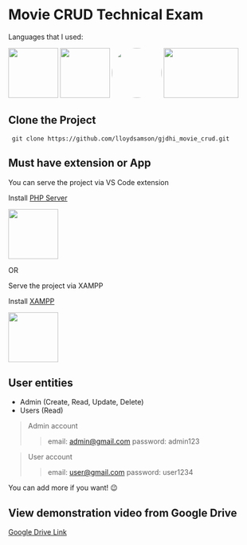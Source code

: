 # Movie CRUD Technical Exam

Languages that I used:


 <p align="left">  
<img src="https://cdn.pixabay.com/photo/2017/08/05/11/16/logo-2582748_960_720.png" width="100" height="100" />  
<img src="https://cdn.pixabay.com/photo/2017/08/05/11/16/logo-2582747_960_720.png" width="100" height="100" />  
<img src="https://cdn.pixabay.com/photo/2015/04/23/17/41/javascript-736400_960_720.png" width="100" height="100" style="border-radius:100px;" />  
<img src="https://cdn.freebiesupply.com/logos/large/2x/php-1-logo-png-transparent.png" width="150" height="100" />  
</p>

   
## Clone the Project

     git clone https://github.com/lloydsamson/gjdhi_movie_crud.git


## Must have extension or App

You can serve the project via VS Code extension 

Install [PHP Server](https://marketplace.visualstudio.com/items?itemName=brapifra.phpserver)
<p align="left">
<img src="https://brapifra.gallerycdn.vsassets.io/extensions/brapifra/phpserver/3.0.2/1618410314644/Microsoft.VisualStudio.Services.Icons.Default" width="100" height="100" />  
</p>

OR

Serve the project via XAMPP

Install [XAMPP](https://www.apachefriends.org/download.html)
<p align="left">
<img src="https://upload.wikimedia.org/wikipedia/en/thumb/7/78/XAMPP_logo.svg/1200px-XAMPP_logo.svg.png" width="100" height="100" />  
</p>

##  User entities

 - Admin (Create, Read, Update, Delete)
 - Users (Read)

> Admin account 
>> email: admin@gmail.com 
>>password: admin123  

> User account 
>> email: user@gmail.com 
>>password: user1234  

You can add more if you want! :wink:



## View demonstration video from Google Drive
[Google Drive Link](https://drive.google.com/drive/folders/1--siCvCNVtkSHaJaK0dh3onUCKjhOTdN?usp=sharing)
